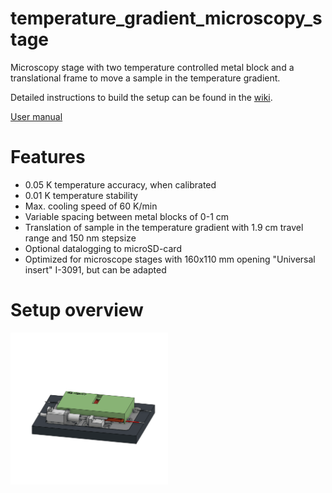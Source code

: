 # temperature_gradient_microscopy_stage
Microscopy stage with two temperature controlled metal block and a translational frame to move a sample in the temperature gradient.

Detailed instructions to build the setup can be found in the [wiki](https://github.com/gerberli/temperature_gradient_microscopy_stage/wiki/Building-your-own-Setup).

[User manual](https://github.com/gerberli/temperature_gradient_microscopy_stage/wiki/Operation-manual)



# Features

* 0.05 K temperature accuracy, when calibrated
* 0.01 K temperature stability
* Max. cooling speed of 60 K/min 
* Variable spacing between metal blocks of 0-1 cm
* Translation of sample in the temperature gradient with 1.9 cm travel range and 150 nm stepsize
* Optional datalogging to microSD-card
* Optimized for microscope stages with 160x110 mm opening "Universal insert" I-3091, but can be adapted


# Setup overview


<img src="images/Exploded_view_animation.gif" width =50%>
